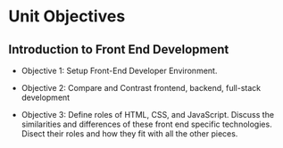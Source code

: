 # Unit Objectives 

## Introduction to Front End Development 

* Objective 1: Setup Front-End Developer Environment. 

* Objective 2: Compare and Contrast frontend, backend, full-stack development
 
* Objective 3: Define roles of HTML, CSS, and JavaScript. Discuss the similarities and differences of these front end specific technologies. Disect their roles and how they fit with all the other pieces. 


